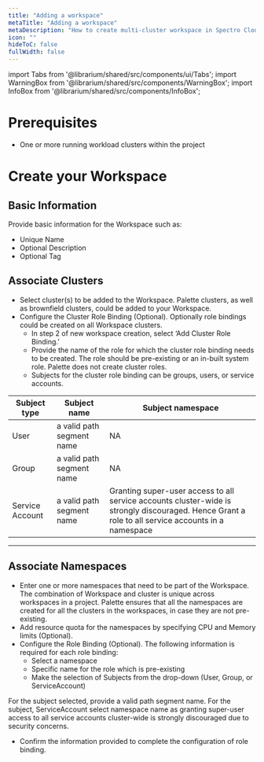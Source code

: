 ```yaml
---
title: "Adding a workspace"
metaTitle: "Adding a workspace"
metaDescription: "How to create multi-cluster workspace in Spectro Cloud"
icon: ""
hideToC: false
fullWidth: false
---
```


import Tabs from '@librarium/shared/src/components/ui/Tabs';
import WarningBox from '@librarium/shared/src/components/WarningBox';
import InfoBox from '@librarium/shared/src/components/InfoBox';


# Prerequisites

* One or more running workload clusters within the project

# Create your Workspace

## Basic Information
Provide basic information for the Workspace such as:

* Unique Name
* Optional Description
* Optional Tag

## Associate Clusters

* Select cluster(s) to be added to the Workspace. Palette clusters, as well as brownfield clusters, could be added to your Workspace.
* Configure the Cluster Role Binding (Optional). Optionally role bindings could be created on all Workspace clusters.
  * In step 2 of new workspace creation, select ‘Add Cluster Role Binding.’
  * Provide the name of the role for which the cluster role binding needs to be created. The role should be pre-existing or an in-built system role. Palette does not create cluster roles.  
  * Subjects for the cluster role binding can be groups, users, or service accounts.

|Subject type |Subject name |Subject namespace|
|-------------|-------------|-----------------|
|User|a valid path segment name|NA|
|Group|a valid path segment name|NA|
|Service Account|a valid path segment name|Granting super-user access to all service accounts cluster-wide is strongly discouraged. Hence Grant a role to all service accounts in a namespace|
------------
  
## Associate Namespaces
  
* Enter one or more namespaces that need to be part of the Workspace. The combination of Workspace and cluster is unique across workspaces in a project. Palette ensures that all the namespaces are created for all the clusters in the workspaces, in case they are not pre-existing.
* Add resource quota for the namespaces by specifying CPU and Memory limits (Optional).
* Configure the Role Binding (Optional). The following information is required for each role binding:
   * Select a namespace
   * Specific name for the role which is pre-existing
   * Make the selection of Subjects from the drop-down (User, Group, or ServiceAccount)

For the subject selected, provide a valid path segment name. For the subject, ServiceAccount select namespace name as granting super-user access to all service accounts cluster-wide is strongly discouraged due to security concerns.
   * Confirm the information provided to complete the configuration of role binding.
  
